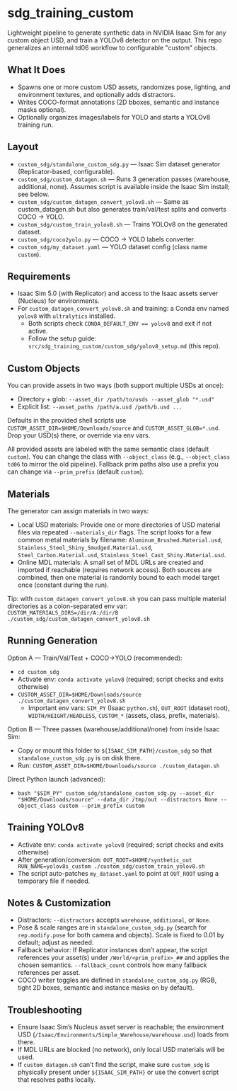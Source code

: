 sdg_training_custom
====================

Lightweight pipeline to generate synthetic data in NVIDIA Isaac Sim for any custom object USD, and train a YOLOv8 detector on the output. This repo generalizes an internal td06 workflow to configurable "custom" objects.

What It Does
------------
- Spawns one or more custom USD assets, randomizes pose, lighting, and environment textures, and optionally adds distractors.
- Writes COCO-format annotations (2D bboxes, semantic and instance masks optional).
- Optionally organizes images/labels for YOLO and starts a YOLOv8 training run.

Layout
------
- `custom_sdg/standalone_custom_sdg.py` — Isaac Sim dataset generator (Replicator-based, configurable).
- `custom_sdg/custom_datagen.sh` — Runs 3 generation passes (warehouse, additional, none). Assumes script is available inside the Isaac Sim install; see below.
- `custom_sdg/custom_datagen_convert_yolov8.sh` — Same as custom_datagen.sh but also generates train/val/test splits and converts COCO → YOLO.
- `custom_sdg/custom_train_yolov8.sh` — Trains YOLOv8 on the generated dataset.
- `custom_sdg/coco2yolo.py` — COCO → YOLO labels converter.
- `custom_sdg/my_dataset.yaml` — YOLO dataset config (class name `custom`).

Requirements
------------
- Isaac Sim 5.0 (with Replicator) and access to the Isaac assets server (Nucleus) for environments.
- For `custom_datagen_convert_yolov8.sh` and training: a Conda env named `yolov8` with `ultralytics` installed.
  - Both scripts check `CONDA_DEFAULT_ENV == yolov8` and exit if not active.
  - Follow the setup guide: `src/sdg_training_custom/custom_sdg/yolov8_setup.md` (this repo).

Custom Objects
--------------
You can provide assets in two ways (both support multiple USDs at once):
- Directory + glob: `--asset_dir /path/to/usds --asset_glob "*.usd"`
- Explicit list: `--asset_paths /path/a.usd /path/b.usd ...`

Defaults in the provided shell scripts use `CUSTOM_ASSET_DIR=$HOME/Downloads/source` and `CUSTOM_ASSET_GLOB=*.usd`. Drop your USD(s) there, or override via env vars.

All provided assets are labeled with the same semantic class (default `custom`). You can change the class with `--object_class` (e.g., `--object_class td06` to mirror the old pipeline). Fallback prim paths also use a prefix you can change via `--prim_prefix` (default `custom`).

Materials
---------
The generator can assign materials in two ways:
- Local USD materials: Provide one or more directories of USD material files via repeated `--materials_dir` flags. The script looks for a few common metal materials by filename: `Aluminum_Brushed.Material.usd`, `Stainless_Steel_Shiny_Smudged.Material.usd`, `Steel_Carbon.Material.usd`, `Stainless_Steel_Cast_Shiny.Material.usd`.
- Online MDL materials: A small set of MDL URLs are created and imported if reachable (requires network access). Both sources are combined, then one material is randomly bound to each model target once (constant during the run).

Tip: with `custom_datagen_convert_yolov8.sh` you can pass multiple material directories as a colon-separated env var:
`CUSTOM_MATERIALS_DIRS=/dir/A:/dir/B ./custom_sdg/custom_datagen_convert_yolov8.sh`

Running Generation
------------------
Option A — Train/Val/Test + COCO→YOLO (recommended):
- `cd custom_sdg`
- Activate env: `conda activate yolov8` (required; script checks and exits otherwise)
- `CUSTOM_ASSET_DIR=$HOME/Downloads/source ./custom_datagen_convert_yolov8.sh`
  - Important env vars: `SIM_PY` (Isaac `python.sh`), `OUT_ROOT` (dataset root), `WIDTH/HEIGHT/HEADLESS`, `CUSTOM_*` (assets, class, prefix, materials).

Option B — Three passes (warehouse/additional/none) from inside Isaac Sim:
- Copy or mount this folder to `${ISAAC_SIM_PATH}/custom_sdg` so that `standalone_custom_sdg.py` is on disk there.
- Run: `CUSTOM_ASSET_DIR=$HOME/Downloads/source ./custom_datagen.sh`

Direct Python launch (advanced):
- `bash "$SIM_PY" custom_sdg/standalone_custom_sdg.py --asset_dir "$HOME/Downloads/source" --data_dir /tmp/out --distractors None --object_class custom --prim_prefix custom`

Training YOLOv8
---------------
- Activate env: `conda activate yolov8` (required; script checks and exits otherwise)
- After generation/conversion: `OUT_ROOT=$HOME/synthetic_out RUN_NAME=yolov8s_custom ./custom_sdg/custom_train_yolov8.sh`
- The script auto-patches `my_dataset.yaml` to point at `OUT_ROOT` using a temporary file if needed.

Notes & Customization
---------------------
- Distractors: `--distractors` accepts `warehouse`, `additional`, or `None`.
- Pose & scale ranges are in `standalone_custom_sdg.py` (search for `rep.modify.pose` for both camera and objects). Scale is fixed to 0.01 by default; adjust as needed.
- Fallback behavior: If Replicator instances don’t appear, the script references your asset(s) under `/World/<prim_prefix>_##` and applies the chosen semantics. `--fallback_count` controls how many fallback references per asset.
- COCO writer toggles are defined in `standalone_custom_sdg.py` (RGB, tight 2D boxes, semantic and instance masks on by default).

Troubleshooting
---------------
- Ensure Isaac Sim’s Nucleus asset server is reachable; the environment USD (`/Isaac/Environments/Simple_Warehouse/warehouse.usd`) loads from there.
- If MDL URLs are blocked (no network), only local USD materials will be used.
- If `custom_datagen.sh` can’t find the script, make sure `custom_sdg` is physically present under `${ISAAC_SIM_PATH}` or use the convert script that resolves paths locally.
